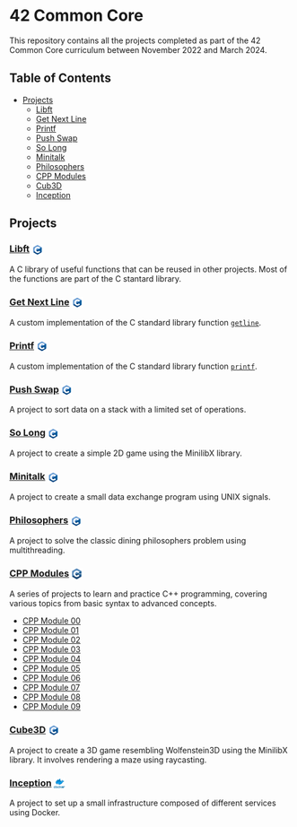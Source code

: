 # 42 Common Core

This repository contains all the projects completed as part of the 42 Common Core curriculum between November 2022 and March 2024.

## Table of Contents

- [Projects](#projects)
  - [Libft](#libft)
  - [Get Next Line](#get-next-line)
  - [Printf](#printf)
  - [Push Swap](#push-swap)
  - [So Long](#so-long)
  - [Minitalk](#minitalk)
  - [Philosophers](#philosophers)
  - [CPP Modules](#cpp-modules)
  - [Cub3D](#cub3d)
  - [Inception](#inception)

## Projects

### [Libft](libft/) <img src="https://raw.githubusercontent.com/github/explore/main/topics/c/c.png" width="20" style="vertical-align: middle;">
A C library of useful functions that can be reused in other projects. Most of the functions are part of the C stantard library.

### [Get Next Line](get_next_line/) <img src="https://raw.githubusercontent.com/github/explore/main/topics/c/c.png" width="20" style="vertical-align: middle;">
A custom implementation of the C standard library function [`getline`](https://man7.org/linux/man-pages/man3/getline.3.html).

### [Printf](printf/) <img src="https://raw.githubusercontent.com/github/explore/main/topics/c/c.png" width="20" style="vertical-align: middle;">
A custom implementation of the C standard library function [`printf`](https://man7.org/linux/man-pages/man3/fprintf.3.html).

### [Push Swap](push_swap/) <img src="https://raw.githubusercontent.com/github/explore/main/topics/c/c.png" width="20" style="vertical-align: middle;">
A project to sort data on a stack with a limited set of operations.

### [So Long](so_long/) <img src="https://raw.githubusercontent.com/github/explore/main/topics/c/c.png" width="20" style="vertical-align: middle;">
A project to create a simple 2D game using the MinilibX library.

### [Minitalk](minitalk/) <img src="https://raw.githubusercontent.com/github/explore/main/topics/c/c.png" width="20" style="vertical-align: middle;">
A project to create a small data exchange program using UNIX signals.

### [Philosophers](philo/) <img src="https://raw.githubusercontent.com/github/explore/main/topics/c/c.png" width="20" style="vertical-align: middle;">
A project to solve the classic dining philosophers problem using multithreading.

### [CPP Modules](cpp/) <img src="https://raw.githubusercontent.com/github/explore/main/topics/cpp/cpp.png" width="20" style="vertical-align: middle;">
A series of projects to learn and practice C++ programming, covering various topics from basic syntax to advanced concepts.

- [CPP Module 00](cpp/cpp00/)
- [CPP Module 01](cpp/cpp01/)
- [CPP Module 02](cpp/cpp02/)
- [CPP Module 03](cpp/cpp03/)
- [CPP Module 04](cpp/cpp04/)
- [CPP Module 05](cpp/cpp05/)
- [CPP Module 06](cpp/cpp06/)
- [CPP Module 07](cpp/cpp07/)
- [CPP Module 08](cpp/cpp08/)
- [CPP Module 09](cpp/cpp09/)

### [Cube3D](https://github.com/Nyttep/cub3D/tree/2079aa9a7cc89a620ccdd39da177ced4b569f82c) <img src="https://raw.githubusercontent.com/github/explore/main/topics/c/c.png" width="20" style="vertical-align: middle;">
A project to create a 3D game resembling Wolfenstein3D using the MinilibX library. It involves rendering a maze using raycasting.

### [Inception](inception/) <img src="https://raw.githubusercontent.com/github/explore/main/topics/docker/docker.png" width="20" style="vertical-align: middle;">
A project to set up a small infrastructure composed of different services using Docker.
